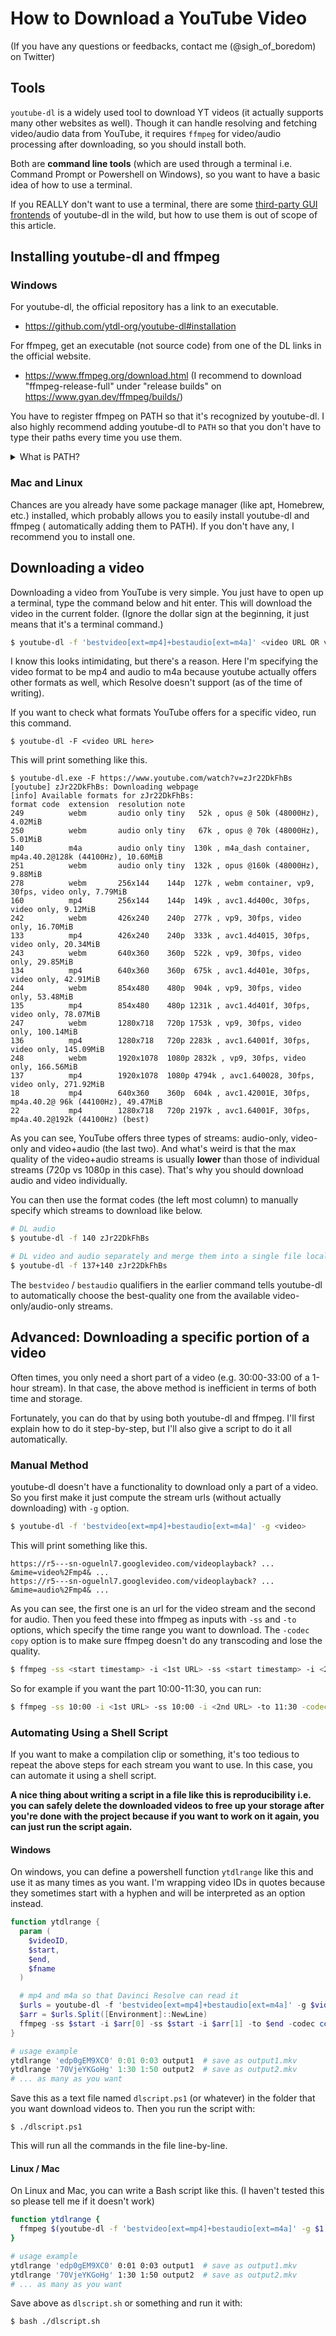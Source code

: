 # How to Download a YouTube Video

(If you have any questions or feedbacks, contact me (@sigh_of_boredom) on Twitter)

## Tools

`youtube-dl` is a widely used tool to download YT videos (it actually supports many other websites as well). Though it can handle resolving and fetching video/audio data from YouTube, it requires `ffmpeg` for video/audio processing after downloading, so you should install both.

Both are **command line tools** (which are used through a terminal i.e. Command Prompt or Powershell on Windows), so you want to have a basic idea of how to use a terminal.

If you REALLY don't want to use a terminal, there are some [third-party GUI frontends](https://www.reddit.com/r/youtubedl/wiki/info-guis) of youtube-dl in the wild, but how to use them is out of scope of this article.

## Installing youtube-dl and ffmpeg

### Windows

For youtube-dl, the official repository has a link to an executable.
- https://github.com/ytdl-org/youtube-dl#installation

For ffmpeg, get an executable (not source code) from one of the DL links in the official website.

- https://www.ffmpeg.org/download.html (I recommend to download "ffmpeg-release-full" under "release builds" on https://www.gyan.dev/ffmpeg/builds/)

You have to register ffmpeg on PATH so that it's recognized by youtube-dl. I also highly recommend adding youtube-dl to `PATH` so that you don't have to type their paths every time you use them.

<details>
    <summary>What is PATH?</summary>

TL;DR: It's a list of folder paths. The executables directly under those folders are globally accessible from command line.

Be it Windows, MacOS or Linux, the system has a set of variables called "environment variables". You can create variables with arbitrary names, but some "well-known" variables are used by system programs and/or third-party programs. `PATH` variable is one of them, which contain a list of folder paths. If you add a folder to `PATH`, all the executables (binaries) directly under that folder will be accessible from everywhere by users and programs.

Let's say you downloaded youtube-dl.exe to `C:\Users\<user>\bin\youtube-dl.exe` and you want to use it in Command Prompt. You have to either type out the full absolute path `C:\Users\<user>\bin\youtube-dl.exe` or a relative path from where you are right now. But once you add the folder path `C:\Users\<user>\bin` to the `PATH` variable, you can just type `youtube-dl.exe ...` to use it.
</details>

### Mac and Linux

Chances are you already have some package manager (like apt, Homebrew, etc.) installed, which probably allows you to easily install youtube-dl and ffmpeg ( automatically adding them to PATH). If you don't have any, I recommend you to install one.

## Downloading a video

Downloading a video from YouTube is very simple. You just have to open up a terminal, type the command below and hit enter. This will download the video in the current folder. (Ignore the dollar sign at the beginning, it just means that it's a terminal command.)

```sh
$ youtube-dl -f 'bestvideo[ext=mp4]+bestaudio[ext=m4a]' <video URL OR video ID here>
```

I know this looks intimidating, but there's a reason. Here I'm specifying the video format to be mp4 and audio to m4a because youtube actually offers other formats as well, which Resolve doesn't support (as of the time of writing).

If you want to check what formats YouTube offers for a specific video, run this command.

```
$ youtube-dl -F <video URL here>
```

This will print something like this.

```
$ youtube-dl.exe -F https://www.youtube.com/watch?v=zJr22DkFhBs
[youtube] zJr22DkFhBs: Downloading webpage
[info] Available formats for zJr22DkFhBs:
format code  extension  resolution note
249          webm       audio only tiny   52k , opus @ 50k (48000Hz), 4.02MiB
250          webm       audio only tiny   67k , opus @ 70k (48000Hz), 5.01MiB
140          m4a        audio only tiny  130k , m4a_dash container, mp4a.40.2@128k (44100Hz), 10.60MiB
251          webm       audio only tiny  132k , opus @160k (48000Hz), 9.88MiB
278          webm       256x144    144p  127k , webm container, vp9, 30fps, video only, 7.79MiB
160          mp4        256x144    144p  149k , avc1.4d400c, 30fps, video only, 9.12MiB
242          webm       426x240    240p  277k , vp9, 30fps, video only, 16.70MiB
133          mp4        426x240    240p  333k , avc1.4d4015, 30fps, video only, 20.34MiB
243          webm       640x360    360p  522k , vp9, 30fps, video only, 29.85MiB
134          mp4        640x360    360p  675k , avc1.4d401e, 30fps, video only, 42.91MiB
244          webm       854x480    480p  904k , vp9, 30fps, video only, 53.48MiB
135          mp4        854x480    480p 1231k , avc1.4d401f, 30fps, video only, 78.07MiB
247          webm       1280x718   720p 1753k , vp9, 30fps, video only, 100.14MiB
136          mp4        1280x718   720p 2283k , avc1.64001f, 30fps, video only, 145.09MiB
248          webm       1920x1078  1080p 2832k , vp9, 30fps, video only, 166.56MiB
137          mp4        1920x1078  1080p 4794k , avc1.640028, 30fps, video only, 271.92MiB
18           mp4        640x360    360p  604k , avc1.42001E, 30fps, mp4a.40.2@ 96k (44100Hz), 49.47MiB
22           mp4        1280x718   720p 2197k , avc1.64001F, 30fps, mp4a.40.2@192k (44100Hz) (best)
```

As you can see, YouTube offers three types of streams: audio-only, video-only and video+audio (the last two). And what's weird is that the max quality of the video+audio streams is usually **lower** than those of individual streams (720p vs 1080p in this case). That's why you should download audio and video individually.

You can then use the format codes (the left most column) to manually specify which streams to download like below.

```sh
# DL audio
$ youtube-dl -f 140 zJr22DkFhBs

# DL video and audio separately and merge them into a single file locally (ffmpeg is required for merging)
$ youtube-dl -f 137+140 zJr22DkFhBs
```

The `bestvideo` / `bestaudio` qualifiers in the earlier command tells youtube-dl to automatically choose the best-quality one from the available video-only/audio-only streams.

## Advanced: Downloading a specific portion of a video

Often times, you only need a short part of a video (e.g. 30:00-33:00 of a 1-hour stream). In that case, the above method is inefficient in terms of both time and storage.

Fortunately, you can do that by using both youtube-dl and ffmpeg. I'll first explain how to do it step-by-step, but I'll also give a script to do it all automatically.

### Manual Method

youtube-dl doesn't have a functionality to download only a part of a video. So you first make it just compute the stream urls (without actually downloading) with `-g` option.
```sh
$ youtube-dl -f 'bestvideo[ext=mp4]+bestaudio[ext=m4a]' -g <video>
```
This will print something like this.
```
https://r5---sn-oguelnl7.googlevideo.com/videoplayback? ... &mime=video%2Fmp4& ...
https://r5---sn-oguelnl7.googlevideo.com/videoplayback? ... &mime=audio%2Fmp4& ...
```
As you can see, the first one is an url for the video stream and the second for audio. Then you feed these into ffmpeg as inputs with `-ss` and `-to` options, which specify the time range you want to download. The `-codec copy` option is to make sure ffmpeg doesn't do any transcoding and lose the quality.

```sh
$ ffmpeg -ss <start timestamp> -i <1st URL> -ss <start timestamp> -i <2nd URL> -to <end timestamp> -codec copy '<output filename>.mkv'
```

So for example if you want the part 10:00-11:30, you can run:

```sh
$ ffmpeg -ss 10:00 -i <1st URL> -ss 10:00 -i <2nd URL> -to 11:30 -codec copy 'bla.mkv'
```

### Automating Using a Shell Script

If you want to make a compilation clip or something, it's too tedious to repeat the above steps for each stream you want to use. In this case, you can automate it using a shell script.

**A nice thing about writing a script in a file like this is reproducibility i.e. you can safely delete the downloaded videos to free up your storage after you're done with the project because if you want to work on it again, you can just run the script again.**

#### Windows

On windows, you can define a powershell function `ytdlrange` like this and use it as many times as you want. I'm wrapping video IDs in quotes because they sometimes start with a hyphen and will be interpreted as an option instead.

```powershell
function ytdlrange {
  param (
    $videoID,
    $start,
    $end,
    $fname
  )

  # mp4 and m4a so that Davinci Resolve can read it
  $urls = youtube-dl -f 'bestvideo[ext=mp4]+bestaudio[ext=m4a]' -g $videoID
  $arr = $urls.Split([Environment]::NewLine)
  ffmpeg -ss $start -i $arr[0] -ss $start -i $arr[1] -to $end -codec copy -y "$fname.mkv"
}

# usage example
ytdlrange 'edp0gEM9XC0' 0:01 0:03 output1  # save as output1.mkv
ytdlrange '70VjeYKGoHg' 1:30 1:50 output2  # save as output2.mkv
# ... as many as you want
```
Save this as a text file named `dlscript.ps1` (or whatever) in the folder that you want download videos to. Then you run the script with:
```
$ ./dlscript.ps1
```

This will run all the commands in the file line-by-line.

#### Linux / Mac

On Linux and Mac, you can write a Bash script like this. (I haven't tested this so please tell me if it doesn't work)

```sh
function ytdlrange {
  ffmpeg $(youtube-dl -f 'bestvideo[ext=mp4]+bestaudio[ext=m4a]' -g $1 | sed "s/.*/-ss $2 -i &/") -to $3 -codec copy -y $4.mkv
}

# usage example
ytdlrange 'edp0gEM9XC0' 0:01 0:03 output1  # save as output1.mkv
ytdlrange '70VjeYKGoHg' 1:30 1:50 output2  # save as output2.mkv
# ... as many as you want
```

Save above as `dlscript.sh` or something and run it with:
```
$ bash ./dlscript.sh
```
